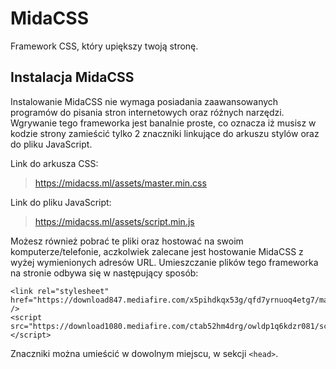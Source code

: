 # MidaCSS
Framework CSS, który upiększy twoją stronę.

## Instalacja MidaCSS
Instalowanie MidaCSS nie wymaga posiadania zaawansowanych programów do pisania stron internetowych oraz różnych narzędzi. Wgrywanie tego frameworka jest banalnie proste, co oznacza iż musisz w kodzie strony zamieścić tylko 2 znaczniki linkujące do arkuszu stylów oraz do pliku JavaScript.

Link do arkusza CSS:
> https://midacss.ml/assets/master.min.css

Link do pliku JavaScript:
> https://midacss.ml/assets/script.min.js

Możesz również pobrać te pliki oraz hostować na swoim komputerze/telefonie, aczkolwiek zalecane jest hostowanie MidaCSS z wyżej wymienionych adresów URL.
Umieszczanie plików tego frameworka na stronie odbywa się w następujący sposób:

```
<link rel="stylesheet" href="https://download847.mediafire.com/x5pihdkqx53g/qfd7yrnuoq4etg7/master.css" />
<script src="https://download1080.mediafire.com/ctab52hm4drg/owldp1q6kdzr081/script.js"></script>
```

Znaczniki można umieścić w dowolnym miejscu, w sekcji `<head>`.
